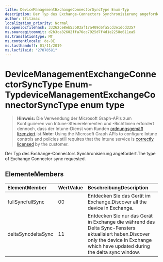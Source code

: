 ```yaml
---
title: DeviceManagementExchangeConnectorSyncType Enum-Typ
description: Der Typ des Exchange-Connectors Synchronisierung angefordert.
author: tfitzmac
localization_priority: Normal
ms.openlocfilehash: 33262ce8eb53b03af17a409d6fa5cd3e1dcd3357
ms.sourcegitcommit: d2b3ca32602ffa76cc7925d7f4d1e2258e611ea5
ms.translationtype: MT
ms.contentlocale: de-DE
ms.lasthandoff: 01/11/2019
ms.locfileid: "27870581"
---
```

# <a name="devicemanagementexchangeconnectorsynctype-enum-type"></a><span data-ttu-id="ec8a0-103">DeviceManagementExchangeConnectorSyncType Enum-Typ</span><span class="sxs-lookup"><span data-stu-id="ec8a0-103">deviceManagementExchangeConnectorSyncType enum type</span></span>

> <span data-ttu-id="ec8a0-104">**Hinweis:** Die Verwendung der Microsoft Graph-APIs zum Konfigurieren von Intune-Steuerelementen und -Richtlinien erfordert dennoch, dass der Intune-Dienst vom Kunden [ordnungsgemäß lizenziert](https://go.microsoft.com/fwlink/?linkid=839381) ist.</span><span class="sxs-lookup"><span data-stu-id="ec8a0-104">**Note:** Using the Microsoft Graph APIs to configure Intune controls and policies still requires that the Intune service is [correctly licensed](https://go.microsoft.com/fwlink/?linkid=839381) by the customer.</span></span>

<span data-ttu-id="ec8a0-105">Der Typ des Exchange-Connectors Synchronisierung angefordert.</span><span class="sxs-lookup"><span data-stu-id="ec8a0-105">The type of Exchange Connector sync requested.</span></span>
## <a name="members"></a><span data-ttu-id="ec8a0-106">Elemente</span><span class="sxs-lookup"><span data-stu-id="ec8a0-106">Members</span></span>
|<span data-ttu-id="ec8a0-107">Element</span><span class="sxs-lookup"><span data-stu-id="ec8a0-107">Member</span></span>|<span data-ttu-id="ec8a0-108">Wert</span><span class="sxs-lookup"><span data-stu-id="ec8a0-108">Value</span></span>|<span data-ttu-id="ec8a0-109">Beschreibung</span><span class="sxs-lookup"><span data-stu-id="ec8a0-109">Description</span></span>|
|:---|:---|:---|
|<span data-ttu-id="ec8a0-110">fullSync</span><span class="sxs-lookup"><span data-stu-id="ec8a0-110">fullSync</span></span>|<span data-ttu-id="ec8a0-111">0</span><span class="sxs-lookup"><span data-stu-id="ec8a0-111">0</span></span>|<span data-ttu-id="ec8a0-112">Entdecken Sie das Gerät im Exchange.</span><span class="sxs-lookup"><span data-stu-id="ec8a0-112">Discover all the device in Exchange.</span></span>|
|<span data-ttu-id="ec8a0-113">deltaSync</span><span class="sxs-lookup"><span data-stu-id="ec8a0-113">deltaSync</span></span>|<span data-ttu-id="ec8a0-114">1</span><span class="sxs-lookup"><span data-stu-id="ec8a0-114">1</span></span>|<span data-ttu-id="ec8a0-115">Entdecken Sie nur das Gerät in Exchange die während des Delta Sync-Fensters aktualisiert haben.</span><span class="sxs-lookup"><span data-stu-id="ec8a0-115">Discover only the device in Exchange which have updated during the delta sync window.</span></span>|



